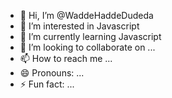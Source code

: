 - 👋 Hi, I’m @WaddeHaddeDudeda
- 👀 I’m interested in Javascript
- 🌱 I’m currently learning Javascript
- 💞️ I’m looking to collaborate on ...
- 📫 How to reach me ...
- 😄 Pronouns: ...
- ⚡ Fun fact: ...

<!---
WaddeHaddeDudeda/WaddeHaddeDudeda is a ✨ special ✨ repository because its `README.md` (this file) appears on your GitHub profile.
You can click the Preview link to take a look at your changes.
--->
